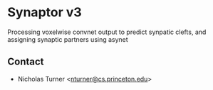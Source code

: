 # Synaptor v3
Processing voxelwise convnet output to predict synpatic clefts, and assigning synaptic partners using asynet

Contact
-------
* Nicholas Turner \<nturner@cs.princeton.edu\>
